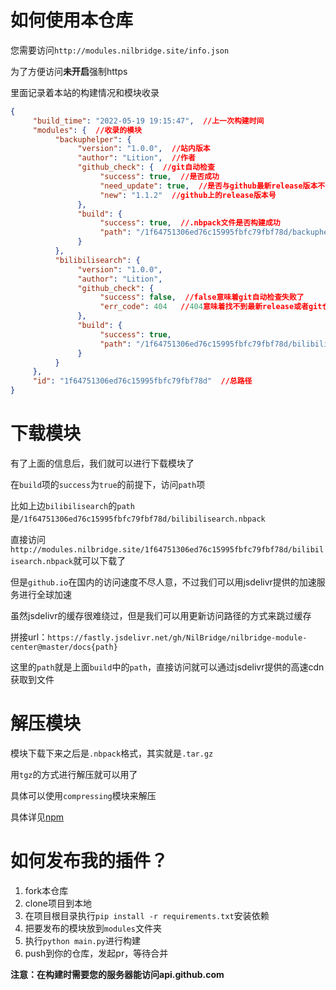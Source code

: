 # 如何使用本仓库

您需要访问`http://modules.nilbridge.site/info.json`

为了方便访问**未开启**强制https

里面记录着本站的构建情况和模块收录

``` json
{
     "build_time": "2022-05-19 19:15:47",  //上一次构建时间
     "modules": {  //收录的模块
          "backuphelper": {
               "version": "1.0.0",  //站内版本
               "author": "Lition",  //作者
               "github_check": {  //git自动检查
                    "success": true,  //是否成功
                    "need_update": true,  //是否与github最新release版本不一致（可能github新也可能站内是新的，不一定）
                    "new": "1.1.2"  //github上的release版本号
               },
               "build": {
                    "success": true,  //.nbpack文件是否构建成功
                    "path": "/1f64751306ed76c15995fbfc79fbf78d/backuphelper.nbpack"  //路径
               }
          },
          "bilibilisearch": {
               "version": "1.0.0",
               "author": "Lition",
               "github_check": {
                    "success": false,  //false意味着git自动检查失败了
                    "err_code": 404   //404意味着找不到最新release或者git仓库地址有误
               },
               "build": {
                    "success": true,
                    "path": "/1f64751306ed76c15995fbfc79fbf78d/bilibilisearch.nbpack"
               }
          }
     },
     "id": "1f64751306ed76c15995fbfc79fbf78d"  //总路径
}
```

# 下载模块

有了上面的信息后，我们就可以进行下载模块了

在`build`项的`success`为`true`的前提下，访问`path`项

比如上边`bilibilisearch`的`path`是`/1f64751306ed76c15995fbfc79fbf78d/bilibilisearch.nbpack`

直接访问`http://modules.nilbridge.site/1f64751306ed76c15995fbfc79fbf78d/bilibilisearch.nbpack`就可以下载了

但是`github.io`在国内的访问速度不尽人意，不过我们可以用jsdelivr提供的加速服务进行全球加速

虽然jsdelivr的缓存很难绕过，但是我们可以用更新访问路径的方式来跳过缓存

拼接url：`https://fastly.jsdelivr.net/gh/NilBridge/nilbridge-module-center@master/docs{path}`

这里的`path`就是上面`build`中的`path`，直接访问就可以通过jsdelivr提供的高速cdn获取到文件

# 解压模块

模块下载下来之后是`.nbpack`格式，其实就是`.tar.gz`

用`tgz`的方式进行解压就可以用了

具体可以使用`compressing`模块来解压

具体详见[npm](https://www.npmjs.com/package/compressing)

# 如何发布我的插件？

1. fork本仓库
2. clone项目到本地
3. 在项目根目录执行`pip install -r requirements.txt`安装依赖
4. 把要发布的模块放到`modules`文件夹
5. 执行`python main.py`进行构建
6. push到你的仓库，发起pr，等待合并

**注意：在构建时需要您的服务器能访问api.github.com**